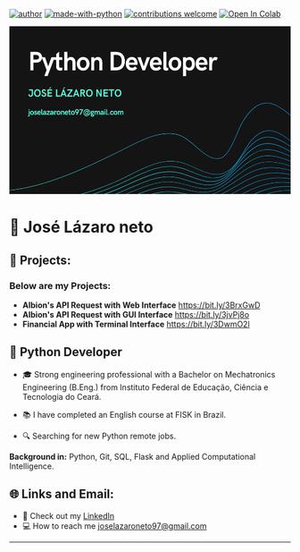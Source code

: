 [![author](https://img.shields.io/badge/author-JoseLazaroNeto-red)](https://www.linkedin.com/in/joselazaroneto232/) [![made-with-python](https://img.shields.io/badge/Made%20with-Python-1f425f.svg)](https://www.python.org/) [![contributions welcome](https://img.shields.io/badge/contributions-welcome-brightgreen.svg?style=flat)](https://github.com/Lazaro232) [![Open In Colab](https://colab.research.google.com/assets/colab-badge.svg)](https://chrome.google.com/webstore/detail/open-in-colab/iogfkhleblhcpcekbiedikdehleodpjo)

<p>
 <img src="Background.png" width="900" height="300"/ >
<p>
 
# :pushpin: José Lázaro neto
 

## :battery: Projects:
### Below are my Projects:

* **Albion's API Request with Web Interface** https://bit.ly/3BrxGwD
* **Albion's API Request with GUI Interface** https://bit.ly/3jvPj8o
* **Financial App with Terminal Interface** https://bit.ly/3DwmO2l
 
## :dart: Python Developer

 * :mortar_board: Strong engineering professional with a Bachelor on Mechatronics Engineering (B.Eng.) from Instituto Federal de Educação, Ciência e Tecnologia do Ceará.

* :books: I have completed an English course at FISK in Brazil.

* :mag: Searching for new Python remote jobs.


**Background in:** Python, Git, SQL, Flask and Applied Computational Intelligence.
 

## :globe_with_meridians: Links and Email:
* :page_with_curl: Check out my [LinkedIn](https://www.linkedin.com/in/joselazaroneto232/)
* :computer: How to reach me joselazaroneto97@gmail.com

 
---




